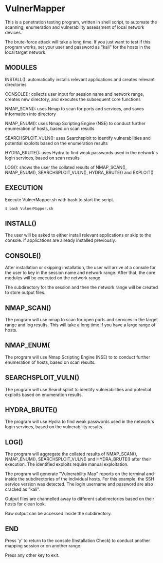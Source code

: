 # VulnerMapper

This is a penetration testing program, written in shell script, to automate the scanning, enumeration and vulnerability assessment of local network devices.

The brute-force attack will take a long time. If you just want to test if this program works, set your user and password as "kali" for the hosts in the local target network.

## MODULES

INSTALL(): automatically installs relevant applications and creates relevant directories

CONSOLE(): collects user input for session name and network range, creates new directory, and executes the subsequent core functions

NMAP_SCAN(): uses Nmap to scan for ports and services, and saves information into directory

NMAP_ENUM(): uses Nmap Scripting Engine (NSE) to conduct further enumeration of hosts, based on scan results

SEARCHSPLOIT_VULN(): uses Searchsploit to identify vulnerabilities and potential exploits based on the enumeration results

HYDRA_BRUTE(): uses Hydra to find weak passwords used in the network's login services, based on scan results

LOG(): shows the user the collated results of NMAP_SCAN(), NMAP_ENUM(), SEARCHSPLOIT_VULN(), HYDRA_BRUTE() and EXPLOIT() 

## EXECUTION

Execute VulnerMapper.sh with bash to start the script.

    $ bash VulnerMapper.sh

## INSTALL()

The user will be asked to either install relevant applications or skip to the console. if applications are already installed previously.


## CONSOLE()

After installation or skipping installation, the user will arrive at a console for the user to key in the session name and network range. After that, the core modules will be executed on the network range.

The subdirectory for the session and then the network range will be created to store output files.

## NMAP_SCAN()

The program will use nmap to scan for open ports and services in the target range and log results. This will take a long time if you have a large range of hosts.


## NMAP_ENUM(

The program will use Nmap Scripting Engine (NSE) to to conduct further enumeration of hosts, based on scan results.

## SEARCHSPLOIT_VULN()

The program will use Searchsploit to identify vulnerabilities and potential exploits based on enumeration results.

## HYDRA_BRUTE()

The program will use Hydra to find weak passwords used in the network's login services, based on the vulnerability results.


## LOG()

The program will aggregate the collated results of NMAP_SCAN(), NMAP_ENUM(), SEARCHSPLOIT_VULN() and HYDRA_BRUTE() after their execution. The identified exploits require manual exploitation.


The program will generate "Vulnerability Map" reports on the terminal and inside the subdirectories of the individual hosts. For this example, the SSH service version was detected. The login username and password are also cracked as "kali".




Output files are channelled away to different subdirectories based on their hosts for clean look.



Raw output can be accessed inside the subdirectory.




## END

Press 'y' to return to the console (Installation Check) to conduct another mapping session or on another range.

Press any other key to exit.





